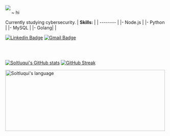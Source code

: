 <img align="left" src="https://images.vexels.com/media/users/3/260938/isolated/lists/fb69cbfbe9d5be3a276c4b5d7f97074e-blue-raven-bird.png">


~ hi

Currently studying cybersecurity.
| **Skills:** |
| --------    | 
|- Node.js    |
|- Python     |
|- MySQL      |
|- Golang|    |


[![Linkedin Badge](https://img.shields.io/badge/-LinkedIn-blue?style=flat-square&logo=Linkedin&logoColor=white&link=https://www.linkedin.com/in/soltluq/)](https://www.linkedin.com/in/soltluq/)
[![Gmail Badge](https://img.shields.io/badge/-Gmail-d14836?style=flat-square&logo=Gmail&logoColor=white&link=mail@ysoltluquiluizfernando@gmail.com)](mailto:mail@ysoltluquiluizfernando@gmail.com)

<br/><br/>

[![Soltluqui's GitHub stats](https://github-readme-stats.vercel.app/api?username=Soltluqui)](https://github.com/Soltluqui/github-readme-stats)
[![GitHub Streak](https://github-readme-streak-stats.herokuapp.com?user=Soltluqui&theme=transparent&hide_border=true&card_width=500&card_height=200)](https://git.io/streak-stats)

 <div>
  <img align="middle" src="https://github-readme-stats.vercel.app/api/top-langs?username=Soltluqui&langs_count=10&show_icons=true&locale=en&layout=compact&theme=light" alt="Soltluqui's language" height="192px"  width="500px"/>
</div>
